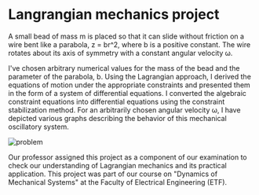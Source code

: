 # Langrangian mechanics project

A small bead of mass m is placed so that it can slide without friction on a wire bent like a parabola, z = br^2, where b is a positive constant. The wire rotates about its axis of symmetry with a constant angular velocity ω.

I've chosen arbitrary numerical values for the mass of the bead and the parameter of the parabola, b. Using the Lagrangian approach, I derived the equations of motion under the appropriate constraints and presented them in the form of a system of differential equations. I converted the algebraic constraint equations into differential equations using the constraint stabilization method. For an arbitrarily chosen angular velocity ω, I have depicted various graphs describing the behavior of this mechanical oscillatory system.

![problem](https://github.com/Dovlane/Langrangian_mechanics_project/assets/57462728/ec700dd1-7498-4e74-857d-a41a070dca37)

Our professor assigned this project as a component of our examination to check our understanding of Lagrangian mechanics and its practical application. This project was part of our course on "Dynamics of Mechanical Systems" at the Faculty of Electrical Engineering (ETF).
